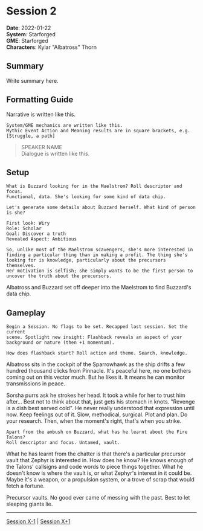 # Session 2


**Date**: 2022-01-22  
**System**: Starforged  
**GME**: Starforged  
**Characters**: Kylar "Albatross" Thorn  


## Summary

Write summary here.





## Formatting Guide

Narrative is written like this.

    System/GME mechanics are written like this.  
    Mythic Event Action and Meaning results are in square brackets, e.g. [Struggle, a path]

> SPEAKER NAME  
> Dialogue is written like this.  





## Setup

    What is Buzzard looking for in the Maelstrom? Roll descriptor and focus.
    Functional, data. She's looking for some kind of data chip.

    Let's generate some details about Buzzard herself. What kind of person
    is she?

    First look: Wiry
    Role: Scholar
    Goal: Discover a truth
    Revealed Aspect: Ambitious

    So, unlike most of the Maelstrom scavengers, she's more interested in
    finding a particular thing than in making a profit. The thing she's
    looking for is knowledge, particularly about the precursors themselves.
    Her motivation is selfish; she simply wants to be the first person to
    uncover the truth about the precursors.

Albatross and Buzzard set off deeper into the Maelstrom to find Buzzard's data chip.






## Gameplay

    Begin a Session. No flags to be set. Recapped last session. Set the current
    scene. Spotlight new insight: Flashback reveals an aspect of your
    background or nature (then +1 momentum).

    How does flashback start? Roll action and theme. Search, knowledge.

Albatross sits in the cockpit of the Sparrowhawk as the ship drifts a few hundred thousand clicks from Pinnacle. It's peaceful here, no one bothers coming out on this vector much. But he likes it. It means he can monitor transmissions in peace.

Sorsha purrs ask he strokes her head. It took a while for her to trust him after... Best not to think about that, just gets his stomach in knots. "Revenge is a dish best served cold". He never really understood that expression until now. Keep feelings out of it. Slow, methodical, surgical. Plot and plan. Do your research. Then, when the moment's right, that's when you strike.

    Apart from the ambush on Buzzard, what has he learnt about the Fire Talons?
    Roll descriptor and focus. Untamed, vault.

What he has learnt from the chatter is that there's a particular precursor vault that Zephyr is interested in. How does he know? He knows enough of the Talons' callsigns and code words to piece things together. What he doesn't know is where the vault is, or what Zephyr's interest in it could be. Maybe it's a weapon, or a propulsion system, or a trove of scrap that would fetch a fortune.

Precursor vaults. No good ever came of messing with the past. Best to let sleeping giants lie.

---





[Session X-1](https://github.com/jimmyturnip/[campaign-url]/blob/master/session-xx.md) | [Session X+1](https://github.com/jimmyturnip/[campaign-url]/blob/master/session-xx.md)